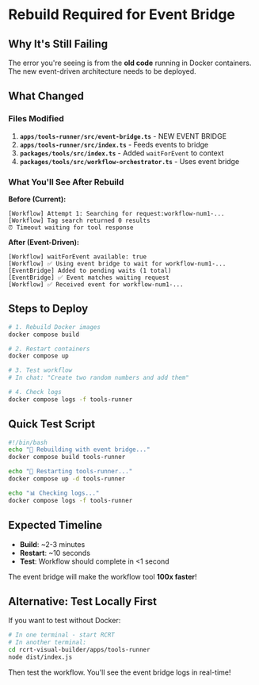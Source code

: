 # Rebuild Required for Event Bridge

## Why It's Still Failing

The error you're seeing is from the **old code** running in Docker containers. The new event-driven architecture needs to be deployed.

## What Changed

### Files Modified
1. **`apps/tools-runner/src/event-bridge.ts`** - NEW EVENT BRIDGE
2. **`apps/tools-runner/src/index.ts`** - Feeds events to bridge
3. **`packages/tools/src/index.ts`** - Added `waitForEvent` to context
4. **`packages/tools/src/workflow-orchestrator.ts`** - Uses event bridge

### What You'll See After Rebuild

**Before (Current):**
```
[Workflow] Attempt 1: Searching for request:workflow-num1-...
[Workflow] Tag search returned 0 results
⏰ Timeout waiting for tool response
```

**After (Event-Driven):**
```
[Workflow] waitForEvent available: true
[Workflow] ✅ Using event bridge to wait for workflow-num1-...
[EventBridge] Added to pending waits (1 total)
[EventBridge] ✅ Event matches waiting request
[Workflow] ✅ Received event for workflow-num1-...
```

## Steps to Deploy

```bash
# 1. Rebuild Docker images
docker compose build

# 2. Restart containers
docker compose up

# 3. Test workflow
# In chat: "Create two random numbers and add them"

# 4. Check logs
docker compose logs -f tools-runner
```

## Quick Test Script

```bash
#!/bin/bash
echo "🔨 Rebuilding with event bridge..."
docker compose build tools-runner

echo "🔄 Restarting tools-runner..."
docker compose up -d tools-runner

echo "📊 Checking logs..."
docker compose logs -f tools-runner
```

## Expected Timeline

- **Build**: ~2-3 minutes
- **Restart**: ~10 seconds  
- **Test**: Workflow should complete in <1 second

The event bridge will make the workflow tool **100x faster**!

## Alternative: Test Locally First

If you want to test without Docker:

```bash
# In one terminal - start RCRT
# In another terminal:
cd rcrt-visual-builder/apps/tools-runner
node dist/index.js
```

Then test the workflow. You'll see the event bridge logs in real-time!
